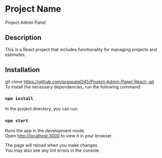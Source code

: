 # Project Name
Project Admin Panel

## Description

This is a React project that includes functionality for managing projects and estimates.

## Installation

git clone https://github.com/praspatel245/Project-Admin-Panel-React-.git
To install the necessary dependencies, run the following command:
### `npm install`

In the project directory, you can run:

### `npm start`

Runs the app in the development mode.\
Open [http://localhost:3000](http://localhost:3000) to view it in your browser.

The page will reload when you make changes.\
You may also see any lint errors in the console.